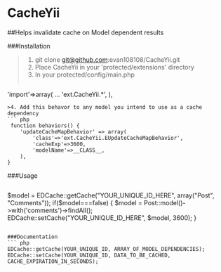 CacheYii
========

##Helps invalidate cache on Model dependent results

###Installation
>1. git clone git@github.com:evan108108/CacheYii.git
>2. Place CacheYii in your 'protected/extensions' directory
>3. In your protected/config/main.php
>``` php
'import'=>array(
    ...
    'ext.CacheYii.*',
),
```
>4. Add this behavor to any model you intend to use as a cache dependency 
``` php
 function behaviors() {
    'updateCacheMapBehavior' => array(
        'class'=>'ext.CacheYii.EUpdateCacheMapBehavior',
        'cacheExp'=>3600,
        'modelName'=>__CLASS__,
    ),
}
```

###Usage
>``` php
$model = EDCache::getCache("YOUR_UNIQUE_ID_HERE", array("Post", "Comments"));
if($model===false)
{
   $model = Post::model()->with('comments')->findAll();
   EDCache::setCache("YOUR_UNIQUE_ID_HERE", $model, 3600);
}
```

###Documentation
``` php
EDCache::getCache(YOUR_UNIQUE_ID, ARRAY_OF_MODEL_DEPENDENCIES);
EDCache::setCache(YOUR_UNIQUE_ID, DATA_TO_BE_CACHED, CACHE_EXPIRATION_IN_SECONDS);
```
